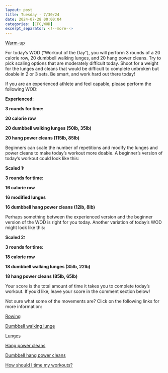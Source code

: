 ```yaml
---
layout: post
title: Tuesday - 7/30/24
date: 2024-07-28 00:00:04
categories: [CFC,WOD]
excerpt_separator: <!--more-->
---
```


[Warm-up](https://communityfitnessclub.wixsite.com/website/post/basic-full-body-warm-up)

For today’s WOD (“Workout of the Day”), you will perform 3 rounds of a 20 calorie row, 20 dumbbell walking lunges, and 20 hang power cleans. Try to pick scaling options that are moderately difficult today. Shoot for a weight for the lunges and cleans that would be difficult to complete unbroken but doable in 2 or 3 sets. Be smart, and work hard out there today!

If you are an experienced athlete and feel capable, please perform the following WOD:

**Experienced:**

**3 rounds for time:**

**20 calorie row**

**20 dumbbell walking lunges (50lb, 35lb)**

**20 hang power cleans (115lb, 85lb)**
<!--more-->

Beginners can scale the number of repetitions and modify the lunges and power cleans to make today’s workout more doable. A beginner’s version of today’s workout could look like this:

**Scaled 1:**

**3 rounds for time:**

**16 calorie row**

**16 modified lunges**

**16 dumbbell hang power cleans (12lb, 8lb)**

Perhaps something between the experienced version and the beginner version of the WOD is right for you today. Another variation of today’s WOD might look like this:

**Scaled 2:**

**3 rounds for time:**

**18 calorie row**

**18 dumbbell walking lunges (35lb, 22lb)**

**18 hang power cleans (85lb, 65lb)**

Your score is the total amount of time it takes you to complete today’s workout. If you’d like, leave your score in the comment section below!

Not sure what some of the movements are? Click on the following links for more information:

[Rowing](https://communityfitnessclub.wixsite.com/website/post/rowing)

[Dumbbell walking lunge](https://www.youtube.com/watch?v=SniKHGKDJyU)

[Lunges](https://communityfitnessclub.wixsite.com/website/post/lunges)

[Hang power cleans](https://www.youtube.com/watch?v=0aP3tgKZcHQ)

[Dumbbell hang power cleans](https://communityfitnessclub.wixsite.com/website/post/dumbbell-hang-power-cleans)

[How should I time my workouts?](https://communityfitnessclub.wixsite.com/website/post/how-should-i-time-my-workouts)
